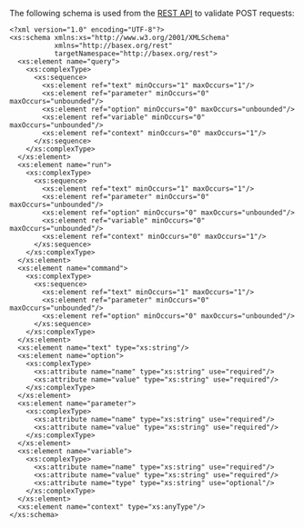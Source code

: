 


 
The following schema is used from the [REST API](REST.md) to validate POST requests: 

 
    <?xml version="1.0" encoding="UTF-8"?>
    <xs:schema xmlns:xs="http://www.w3.org/2001/XMLSchema"
               xmlns="http://basex.org/rest"
               targetNamespace="http://basex.org/rest">
      <xs:element name="query">
        <xs:complexType>
          <xs:sequence>
            <xs:element ref="text" minOccurs="1" maxOccurs="1"/>
            <xs:element ref="parameter" minOccurs="0" maxOccurs="unbounded"/>
            <xs:element ref="option" minOccurs="0" maxOccurs="unbounded"/>
            <xs:element ref="variable" minOccurs="0" maxOccurs="unbounded"/>
            <xs:element ref="context" minOccurs="0" maxOccurs="1"/>
          </xs:sequence>
        </xs:complexType>
      </xs:element>
      <xs:element name="run">
        <xs:complexType>
          <xs:sequence>
            <xs:element ref="text" minOccurs="1" maxOccurs="1"/>
            <xs:element ref="parameter" minOccurs="0" maxOccurs="unbounded"/>
            <xs:element ref="option" minOccurs="0" maxOccurs="unbounded"/>
            <xs:element ref="variable" minOccurs="0" maxOccurs="unbounded"/>
            <xs:element ref="context" minOccurs="0" maxOccurs="1"/>
          </xs:sequence>
        </xs:complexType>
      </xs:element>
      <xs:element name="command">
        <xs:complexType>
          <xs:sequence>
            <xs:element ref="text" minOccurs="1" maxOccurs="1"/>
            <xs:element ref="parameter" minOccurs="0" maxOccurs="unbounded"/>
            <xs:element ref="option" minOccurs="0" maxOccurs="unbounded"/>
          </xs:sequence>
        </xs:complexType>
      </xs:element>
      <xs:element name="text" type="xs:string"/>
      <xs:element name="option">
        <xs:complexType>
          <xs:attribute name="name" type="xs:string" use="required"/>
          <xs:attribute name="value" type="xs:string" use="required"/>
        </xs:complexType>
      </xs:element>
      <xs:element name="parameter">
        <xs:complexType>
          <xs:attribute name="name" type="xs:string" use="required"/>
          <xs:attribute name="value" type="xs:string" use="required"/>
        </xs:complexType>
      </xs:element>
      <xs:element name="variable">
        <xs:complexType>
          <xs:attribute name="name" type="xs:string" use="required"/>
          <xs:attribute name="value" type="xs:string" use="required"/>
          <xs:attribute name="type" type="xs:string" use="optional"/>
        </xs:complexType>
      </xs:element>
      <xs:element name="context" type="xs:anyType"/>
    </xs:schema>

